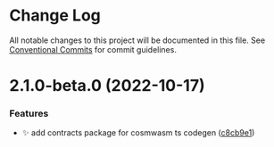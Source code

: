# Change Log

All notable changes to this project will be documented in this file.
See [Conventional Commits](https://conventionalcommits.org) for commit guidelines.

# 2.1.0-beta.0 (2022-10-17)


### Features

* :sparkles: add contracts package for cosmwasm ts codegen ([c8cb9e1](https://github.com/bitsongofficial/bitsongjs/commit/c8cb9e1294bc92d360392e6cce37872c44df2347))
